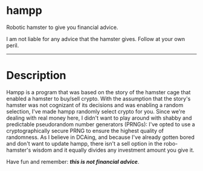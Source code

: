 # hampp
Robotic hamster to give you financial advice.

I am not liable for any advice that the hamster gives. Follow at your own peril.

------------

# Description

Hampp is a program that was based on the story of the hamster cage that enabled a hamster to buy/sell crypto. With the assumption that
the story's hamster was not cognizant of its decisions and was enabling a random selection, I've made hampp randomly select crypto for you.
Since we're dealing with real money here, I didn't want to play around with shabby and predictable pseudorandom number generators (PRNGs): I've 
opted to use a cryptographically secure PRNG to ensure the highest quality of randomness. As I believe in DCAing, and because I've already gotten 
bored and don't want to update hampp, there isn't a sell option in the robo-hamster's wisdom and it equally divides any investment amount you give it. 

Have fun and remember: ***this is not financial advice***.
